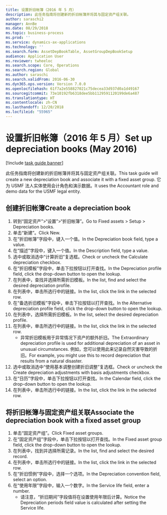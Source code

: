 ```yaml
---
title: 设置折旧帐簿（2016 年 5 月）
description: 此任务指南将创建新的折旧帐簿并将其与固定资产组关联。
author: saraschi2
manager: AnnBe
ms.date: 08/29/2018
ms.topic: business-process
ms.prod: ''
ms.service: dynamics-ax-applications
ms.technology: ''
ms.search.form: AssetDepBookTable, AssetGroupDepBookSetup
audience: Application User
ms.reviewer: twheeloc
ms.search.scope: Core, Operations
ms.search.region: Global
ms.author: saraschi
ms.search.validFrom: 2016-06-30
ms.dyn365.ops.version: Version 7.0.0
ms.openlocfilehash: 61f7a2e558827021c75decea33d937d0a1d49167
ms.sourcegitcommit: 73e10192fb6318dee5bb1129591120199de6a487
ms.translationtype: HT
ms.contentlocale: zh-CN
ms.lasthandoff: 12/20/2018
ms.locfileid: "55965"
---
```

# <a name="set-up-depreciation-books-may-2016"></a><span data-ttu-id="dcc59-103">设置折旧帐簿（2016 年 5 月）</span><span class="sxs-lookup"><span data-stu-id="dcc59-103">Set up depreciation books (May 2016)</span></span>

[!include [task guide banner](../../includes/task-guide-banner.md)]

<span data-ttu-id="dcc59-104">此任务指南将创建新的折旧帐簿并将其与固定资产组关联。</span><span class="sxs-lookup"><span data-stu-id="dcc59-104">This task guide will create a new depreciation book and associate it with a fixed asset group.</span></span>  <span data-ttu-id="dcc59-105">它为 USMF 法人实体使用会计角色和演示数据。</span><span class="sxs-lookup"><span data-stu-id="dcc59-105">It uses the Accountant role and demo data for the USMF legal entity.</span></span>


## <a name="create-a-depreciation-book"></a><span data-ttu-id="dcc59-106">创建折旧帐簿</span><span class="sxs-lookup"><span data-stu-id="dcc59-106">Create a depreciation book</span></span>
1. <span data-ttu-id="dcc59-107">转到“固定资产”>“设置”>“折旧帐簿”。</span><span class="sxs-lookup"><span data-stu-id="dcc59-107">Go to Fixed assets > Setup > Depreciation books.</span></span>
2. <span data-ttu-id="dcc59-108">单击“新建”。</span><span class="sxs-lookup"><span data-stu-id="dcc59-108">Click New.</span></span>
3. <span data-ttu-id="dcc59-109">在“折旧帐簿”字段中，键入一个值。</span><span class="sxs-lookup"><span data-stu-id="dcc59-109">In the Depreciation book field, type a value.</span></span>
4. <span data-ttu-id="dcc59-110">在“描述”字段中，键入一个值。</span><span class="sxs-lookup"><span data-stu-id="dcc59-110">In the Description field, type a value.</span></span>
5. <span data-ttu-id="dcc59-111">选中或取消选中“计算折旧”复选框。</span><span class="sxs-lookup"><span data-stu-id="dcc59-111">Check or uncheck the Calculate depreciation checkbox.</span></span>
6. <span data-ttu-id="dcc59-112">在“折旧模板”字段中，单击下拉按钮以打开查找。</span><span class="sxs-lookup"><span data-stu-id="dcc59-112">In the Depreciation profile field, click the drop-down button to open the lookup.</span></span>
7. <span data-ttu-id="dcc59-113">在列表中，查找并选择所需折旧模板。</span><span class="sxs-lookup"><span data-stu-id="dcc59-113">In the list, find and select the desired depreciation profile.</span></span>
8. <span data-ttu-id="dcc59-114">在列表中，单击所选行中的链接。</span><span class="sxs-lookup"><span data-stu-id="dcc59-114">In the list, click the link in the selected row.</span></span>
9. <span data-ttu-id="dcc59-115">在“备选折旧模板”字段中，单击下拉按钮以打开查找。</span><span class="sxs-lookup"><span data-stu-id="dcc59-115">In the Alternative depreciation profile field, click the drop-down button to open the lookup.</span></span>
10. <span data-ttu-id="dcc59-116">在列表中，选择所需折旧模板。</span><span class="sxs-lookup"><span data-stu-id="dcc59-116">In the list, select the desired depreciation profile.</span></span>
11. <span data-ttu-id="dcc59-117">在列表中，单击所选行中的链接。</span><span class="sxs-lookup"><span data-stu-id="dcc59-117">In the list, click the link in the selected row.</span></span>
    * <span data-ttu-id="dcc59-118">异常折旧模板用于异常情况下资产的额外折旧。</span><span class="sxs-lookup"><span data-stu-id="dcc59-118">The Extraordinary depreciation profile is used for additional depreciation of an asset in unusual circumstances.</span></span> <span data-ttu-id="dcc59-119">例如，您可以使用此来记录自然灾害导致的折旧。</span><span class="sxs-lookup"><span data-stu-id="dcc59-119">For example, you might use this to record depreciation that results from a natural disaster.</span></span>  
12. <span data-ttu-id="dcc59-120">选中或取消选中“使用基本调整创建折旧调整”复选框。</span><span class="sxs-lookup"><span data-stu-id="dcc59-120">Check or uncheck the Create depreciation adjustments with basis adjustments checkbox.</span></span>
13. <span data-ttu-id="dcc59-121">在“日历”字段中，单击下拉按钮以打开查找。</span><span class="sxs-lookup"><span data-stu-id="dcc59-121">In the Calendar field, click the drop-down button to open the lookup.</span></span>
14. <span data-ttu-id="dcc59-122">在列表中，单击所选行中的链接。</span><span class="sxs-lookup"><span data-stu-id="dcc59-122">In the list, click the link in the selected row.</span></span>

## <a name="associate-the-depreciation-book-with-a-fixed-asset-group"></a><span data-ttu-id="dcc59-123">将折旧帐簿与固定资产组关联</span><span class="sxs-lookup"><span data-stu-id="dcc59-123">Associate the depreciation book with a fixed asset group</span></span>
1. <span data-ttu-id="dcc59-124">单击“固定资产组”。</span><span class="sxs-lookup"><span data-stu-id="dcc59-124">Click Fixed asset groups.</span></span>
2. <span data-ttu-id="dcc59-125">在“固定资产组”字段中，单击下拉按钮以打开查找。</span><span class="sxs-lookup"><span data-stu-id="dcc59-125">In the Fixed asset group field, click the drop-down button to open the lookup.</span></span>
3. <span data-ttu-id="dcc59-126">在列表中，找到并选择所需记录。</span><span class="sxs-lookup"><span data-stu-id="dcc59-126">In the list, find and select the desired record.</span></span>
4. <span data-ttu-id="dcc59-127">在列表中，单击所选行中的链接。</span><span class="sxs-lookup"><span data-stu-id="dcc59-127">In the list, click the link in the selected row.</span></span>
5. <span data-ttu-id="dcc59-128">在“折旧惯例”字段中，选择一个选项。</span><span class="sxs-lookup"><span data-stu-id="dcc59-128">In the Depreciation convention field, select an option.</span></span>
6. <span data-ttu-id="dcc59-129">在“使用年限”字段中，输入一个数字。</span><span class="sxs-lookup"><span data-stu-id="dcc59-129">In the Service life field, enter a number.</span></span>
    * <span data-ttu-id="dcc59-130">请注意，“折旧期间”字段值将在设置使用年限后计算。</span><span class="sxs-lookup"><span data-stu-id="dcc59-130">Notice the Depreciation periods field value is calculated after setting the Service life.</span></span>  

